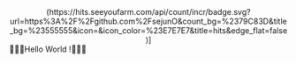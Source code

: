 <div align = center>
(https://hits.seeyoufarm.com/api/count/incr/badge.svg?url=https%3A%2F%2Fgithub.com%2FsejunO&count_bg=%2379C83D&title_bg=%23555555&icon=&icon_color=%23E7E7E7&title=hits&edge_flat=false)]
</div>

<div> 👋👋👋Hello World !👋👋👋 </div>
<!--
<a href="https://https://sejuno.github.io/">
  <img align="left" alt="Anurag Hazra | CodeSandbox" width="20px" src="https://raw.githubusercontent.com/anuraghazra/anuraghazra/master/assets/codesandbox.svg" />
</a>
-->
<br />
<br />
<!--
![Sejun's github stats](https://github-readme-stats.vercel.app/api?username=sejunO&hide=contribs,prs)
-->


<!--
**sejunO/sejunO** is a ✨ _special_ ✨ repository because its `README.md` (this file) appears on your GitHub profile.

Here are some ideas to get you started:

- 🔭 I’m currently working on ...
- 🌱 I’m currently learning ...
- 👯 I’m looking to collaborate on ...
- 🤔 I’m looking for help with ...
- 💬 Ask me about ...
- 📫 How to reach me: ...

- 😄 Pronouns: ...
- ⚡ Fun fact: ...
-->
